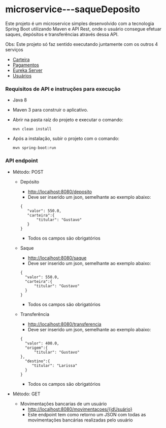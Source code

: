 # microservice---saqueDeposito
Este projeto é um microservice simples desenvolvido com a tecnologia Spring Boot utilizando Maven e API Rest, onde o usuário consegue efetuar saques, depósitos e transferências através dessa API.

Obs: Este projeto só faz sentido executando juntamente com os outros 4 serviços
   - [Carteira](https://github.com/GustavoCSchmitz/microservice---carteira)
   - [Pagamentos](https://github.com/GustavoCSchmitz/microservice---pagamentos)
   - [Eureka Server](https://github.com/GustavoCSchmitz/microservice---eureka)
   - [Usuários]()


### Requisitos de API e instruções para execução
 - Java 8
 - Maven 3 para construir o aplicativo.
 - Abrir na pasta raíz do projeto e executar o comando:
 
      `mvn clean install`
 - Após a instalação, subir o projeto com o comando:
       
      `mvn spring-boot:run`
      
### API endpoint
  - Método: POST
     - Depósito
       - [http://localhost:8080/deposito]()
       - Deve ser inserido um json, semelhante ao exemplo abaixo:
       ```
       {
          "valor": 550.0,
          "carteira":{
              "titular": "Gustavo"
          }
       }
       ```
       - Todos os campos são obrigatórios
   
     - Saque
        - [http://localhost:8080/saque]()
        - Deve ser inserido um json, semelhante ao exemplo abaixo:
        ```
        {
          "valor": 550.0,
          "carteira":{
              "titular": "Gustavo"
          }
        }
        ```
        - Todos os campos são obrigatórios


     - Transferência
        - [http://localhost:8080/transferencia]()
        - Deve ser inserido um json, semelhante ao exemplo abaixo:
        ```
        {
          "valor": 400.0,
          "origem":{
              "titular": "Gustavo"
        },
          "destino":{
             "titular": "Larissa"
          }
        }
        ```
        - Todos os campos são obrigatórios   
        
   - Método: GET
   
      - Movimentações bancarias de um usuário
         - [http://localhost:8080/movimentacoes/{idUsuário}]()
         - Este endpoint tem como retorno um JSON com todas as movimentações bancárias realizadas pelo usuário


 

 
